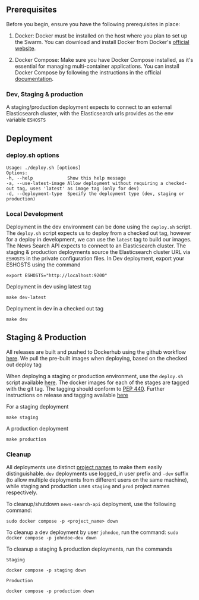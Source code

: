 ## Prerequisites

Before you begin, ensure you have the following prerequisites in place:

1. Docker: Docker must be installed on the host where you plan to set up the Swarm. You can download and install Docker from Docker's [official website](https://docs.docker.com/engine/install/ubuntu/#install-from-a-package).

2. Docker Compose: Make sure you have Docker Compose installed, as it's essential for managing multi-container applications. You can install Docker Compose by following the instructions in the official [documentation](https://docs.docker.com/compose/install/).


### Dev, Staging & production

A staging/production deployment expects to connect to an external Elasticsearch cluster, with the Elasticsearch urls provides as the env variable `ESHOSTS`


## Deployment

### deploy.sh options

```
Usage: ./deploy.sh [options]
Options:
-h, --help             Show this help message
-a, --use-latest-image Allow deployment without requiring a checked-out tag, uses 'latest' as image tag (only for dev)
-d, --deployment-type  Specify the deployment type (dev, staging or production)

```

### Local Development

Deployment in the dev environment can be done using the `deploy.sh` script.
The `deploy.sh` script expects us to deploy from a checked out tag, however for a deploy in development, we can use the `latest` tag to build our images.
The News Search API expects to connect to an Elasticsearch cluster. The staging & production deployments source the Elasticsearch cluster URL via `ESHOSTS` in the private configuration files.
In Dev deployment, export your ESHOSTS using the command

`export ESHOSTS="http://localhost:9200"`

Deployment in dev using latest tag

```
make dev-latest
```

Deployment in dev in a checked out tag

```
make dev
```

## Staging & Production

All releases are built and pushed to Dockerhub using the github workflow [here](../.github/workflows/docker-release.yml). We pull the pre-built images when deploying, based on the checked out deploy tag

When deploying a staging or production environment, use the `deploy.sh` script available [here](./deploy.sh).
The docker images for each of the stages are tagged with the git tag. The tagging should conform to [PEP 440](https://peps.python.org/pep-0440/). Further instructions on release and tagging available [here](../README.md)

For a staging deployment
```
make staging
```

A production deployment
```
make production
```

### Cleanup

All deployments use distinct [project names](https://docs.docker.com/compose/project-name/) to make them easily distinguishable. `dev` deployments use logged_in user prefix and `-dev` suffix (to allow multiple deployments from different users on the same machine), while staging and production uses `staging` and `prod` project names respectively.

To cleanup/shutdown `news-search-api` deployment, use the following command:

```sudo docker compose -p <project_name> down```

To cleanup a dev deployment by user `johndoe`, run the command:
```sudo docker compose -p johndoe-dev down```

To cleanup a staging & production deployments, run the commands

```
Staging

docker compose -p staging down
```

```
Production

docker compose -p production down
```
